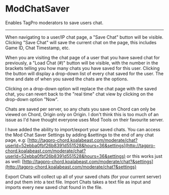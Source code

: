 # ModChatSaver
Enables TagPro moderators to save users chat.


---

When navigating to a user/IP chat page, a "Save Chat" button will be visible. Clicking "Save Chat" will save the current chat on the page, this includes Game ID, Chat Timestamp, etc.

When you are visiting the chat page of a user that you have saved chat for previously, a "Load Chat (#)" button will be visible, with the number in the brackets telling you how many chats you have saved for this user. Clicking the button will display a drop-down list of every chat saved for the user. The time and date of when you saved the chats are the options.

Clicking on a drop-down option will replace the chat page with the saved chat, you can revert back to the "real time" chat view by clicking on the drop-down option "Now".

Chats are saved per server, so any chats you save on Chord can only be viewed on Chord, Origin only on Origin. I don't think this is too much of an issue as I'd have thought everyone uses Mod Tools on their favourite server.

I have added the ability to import/export your saved chats. You can access the Mod Chat Saver Settings by adding &settings to the end of any chat page, e.g: [http://tagpro-chord.koalabeast.com/moderate/chat?userId=52ebba0fbf26b8391d551528&hours=36&settings](http://tagpro-chord.koalabeast.com/moderate/chat?userId=52ebba0fbf26b8391d551528&hours=36&settings) or this works just as well: [http://tagpro-chord.koalabeast.com/moderate/chat?&settings](http://tagpro-chord.koalabeast.com/moderate/chat?&settings)

Export Chats will collect up all of your saved chats (for your current server) and put them into a text file. Import Chats takes a text file as input and imports every new saved chat found in the file.
